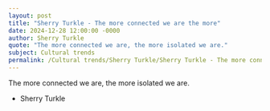 ```yaml
---
layout: post
title: "Sherry Turkle - The more connected we are the more"
date: 2024-12-28 12:00:00 -0000
author: Sherry Turkle
quote: "The more connected we are, the more isolated we are."
subject: Cultural trends
permalink: /Cultural trends/Sherry Turkle/Sherry Turkle - The more connected we are the more
---
```


The more connected we are, the more isolated we are.

- Sherry Turkle
